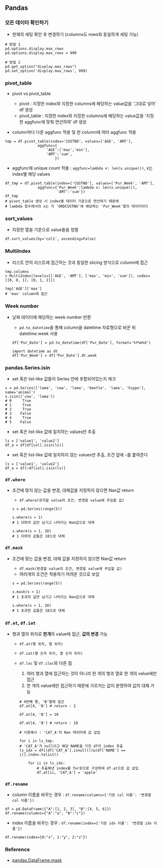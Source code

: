 ## Pandas

### 모든 데이터 확인하기

- 현재의 세팅 확인 후 변경하기 (columns도 rows와 동일하게 세팅 가능)

```
# 방법 1
pd.options.display.max_rows
pd.options.display.max_rows = 999

# 방법 2
pd.get_option("display.max_rows")
pd.set_option('display.max_rows', 999)
```

### pivot_table

- pivot vs pivot_table

  - pivot : 지정한 index와 지정한 columns에 해당하는 value값을 '그대로 넣어' df 생성
  - pivot_table : 지정한 index와 지정한 columns에 해당하는 value값을 '지정한 aggfunc에 맞춰 연산하여' df 생성

- column마다 다른 aggfunc 적용 및 한 column에 여러 aggfunc 적용

```
tmp = df.pivot_table(index='CUSTNO', values=['AGE', 'AMT'],
               aggfunc={
                   'AGE':['max','min'],
                   'AMT':'sum',
                       })
```

- aggfunc에 unique count 적용 : `aggfunc=lambda x: len(x.unique())`, x는 index별 해당 values

```
df_tmp = df.pivot_table(index=['CUSTNO'], values=['Pur_Week', 'AMT'],
               aggfunc={'Pur_Week':lambda x: len(x.unique()),
                        'AMT':'sum'})
df_tmp
# pivot_table 생성 시 index별 데이터 기준으로 연산하기 때문에
# lambda 함수에서의 x는 각 'ORDCUSTNO'에 해당하는 'Pur_Week'열의 데이터이다
```

### sort_values

- 지정한 열을 기준으로 value들을 정렬

```
df.sort_values(by='col1', ascending=False)
```

### MultiIndex

- 리스트 안의 리스트에 접근하는 것과 동일한 slicing 방식으로 column에 접근

```
tmp.columns
> MultiIndex(levels=[['AGE', 'AMT'], ['max', 'min', 'sum']], codes=[[0, 0, 1], [0, 1, 2]])

tmp['AGE']['max']
# 'max' column에 접근
```

### Week number

- 날짜 데이터에 해당하는 week number 반환

  - `pd.to_datetime`을 통해 column을 datetime 자료형으로 바꾼 뒤 datetime.week 사용

  ```
  df['Pur_Date'] = pd.to_datetime(df['Pur_Date'], format='%Y%m%d')

  import datetime as dt
  df['Pur_Week'] = df['Pur_Date'].dt.week
  ```

### pandas.Series.isin

- set 혹은 list-like 값들이 Series 안에 포함되어있는지 체크

```
s = pd.Series(['lama', 'cow', 'lama', 'beetle', 'lama', 'hippo'], name='animal')
s.isin(['cow', 'lama'])
# 0     True
# 1     True
# 2     True
# 3    False
# 4     True
# 5    False
```

- set 혹은 list-like 값에 일치하는 values만 추출

```
ls = ['value1', 'value2']
df_a = df[df[col].isin(ls)]
```

- set 혹은 list-like 값에 일치하지 않는 values만 추출, 조건 앞에 `~`를 붙여준다

```
ls = ['value1', 'value2']
df_a = df[~df[col].isin(ls)]
```

### `df.where`

- 조건에 맞지 않는 값을 변경, 대체값을 지정하지 않으면 Nan값 return

  - `df.where(유지할 value의 조건, 변경할 value에 주입할 값)`

  ```
  s = pd.Series(range(5))

  s.where(s > 1)
  # 1 이하의 값만 남기고 나머지는 Nan값으로 대체

  s.where(s > 1, 10)
  # 1 이하의 값들은 10으로 대체
  ```

### `df.mask`

- 조건에 맞는 값을 변경, 대체 값을 지정하지 않으면 Nan값 return

  - `df.mask(변경할 value의 조건, 변경할 value에 주입할 값)`
  - 여러개의 조건은 적용하기 어려운 것으로 보임

  ```
  s = pd.Series(range(5))

  s.mask(s > 1)
  # 1 초과의 값만 남기고 나머지는 Nan값으로 대체

  s.where(s > 1, 10)
  # 1 초과한 값들은 10으로 대체
  ```

### `df.at`, `df.iat`

- 행과 열의 위치로 **한개**의 value에 접근, **값의 변경** 가능

  - `df.at(행 위치, 열 위치)`
  - `df.iat(행 숫자 위치, 열 숫자 위치)`
  - `df.loc` 및 `df.iloc`와 다른 점

    1. 여러 행과 열에 접근하는 것이 아니라 한 개의 행과 열로 한 개의 value에만 접근
    1. 한 개의 value에만 접근하기 때문에 가르키는 값이 분명하여 값의 대체 가능

    ```
    # 4번째 행, 'B'열에 접근
    df.at[4, 'B'] # return : 2

    df.at[4, 'B'] = 10

    df.at[4, 'B'] # return : 10

    # 사용예시 : 'CAT_A'의 Nan 데이터에 값 삽입

    for i in ls_tmp:
    # 'CAT_A'가 null이고 해당 NAME을 가진 df의 index 추출
    ls_idx = df[(df['CAT_A'].isnull())&(df['NAME'] == i)].index.tolist()

        for ii in ls_idx:
            # 추출해낸 index를 for문으로 구성하여 df.at으로 값 삽입
            df.at[ii, 'CAT_A'] = 'apple'
    ```

### `df.rename`

- column 이름을 바꾸는 경우 : `df.rename(columns={'기존 col 이름': '변경할 col 이름'})`

```
df = pd.DataFrame({"A":[1, 2, 3], "B":[4, 5, 6]})
df.rename(columns={"A":"a", "B":"c"})
```

- index 이름을 바꾸는 경우 : `df.rename(index={'기존 idx 이름': '변경할 idx 이름'})`

```
df.rename(index={0:"x", 1:"y", 2:"z"})
```

### Reference

- [pandas.DataFrame.mask](https://pandas.pydata.org/pandas-docs/stable/reference/api/pandas.DataFrame.mask.html#pandas.DataFrame.mask)
